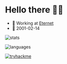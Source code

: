 # Hello there 👋😎
- 🔨 Working at [Eternet](https://eternet.com.ar)
- 🍰 2001-02-14

![stats](https://github-readme-stats.vercel.app/api?username=germandf&show_icons=true&theme=dark)

![languages](https://github-readme-stats.vercel.app/api/top-langs/?username=germandf&layout=compact&theme=dark&hide=html,css,smarty)

[![tryhackme](https://tryhackme-badges.s3.amazonaws.com/GermandF.png?v2)](https://tryhackme.com/p/GermandF)
